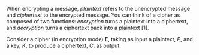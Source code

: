 When encrypting a message, *plaintext* refers to the unencrypted message and *ciphertext* to the encrypted message. You can think of a cipher as composed of two functions: *encryption* turns a plaintext into a ciphertext, and *decryption* turns a ciphertext back into a plaintext [1].

Consider a cipher (in encryption mode) **E**, taking as input a plaintext, *P*, and a key, *K*, to produce a ciphertext, *C*, as output.

